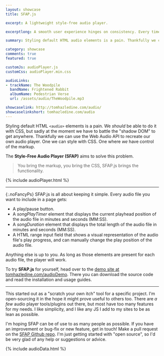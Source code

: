 ```yaml
---
layout: showcase
title: SFAP.js

excerpt: A lightweight style-free audio player.

excerptlong: A smooth user experience hinges on consistency. Every time you break from your brand's styleguide to include an external widget, you're adding inconsistency.

summary: Styling default HTML audio elements is a pain. Thankfully we can use the Web Audio API to recreate our own audio player. One we can style with CSS. One where *we* have control of the markup.

category: showcase
comments: true
featured: true

customJs: audioPlayer.js
customCss: audioPlayer.min.css

audioLinks:
- trackName: The Woodpile
  bandName: Frightened Rabbit
  albumName: Pedestrian Verse
  url: /assets/audio/TheWoodpile.mp3

showcaselink: http://tomhazledine.com/audio/
showcaselinkshort: tomhazledine.com/audio
---
```


Styling default HTML `<audio>` elements is a pain. We *should* be able to do it with CSS, but sadly at the moment we have to battle the "shadow DOM" to get anywhere. Thankfully we can use the Web Audio API to recreate our own audio player. One we can style with CSS. One where *we* have control of the markup.

The **Style-Free Audio Player (SFAP)** aims to solve this problem.

> You bring the markup, you bring the CSS, SFAP.js brings the functionality.

{% include audioPlayer.html %}

---

{:.noFancyPs}
SFAP.js is all about keeping it simple. Every audio file you want to include in a page gets:

* A play/pause button.
* A *songPlayTimer* element that displays the current playhead position of the audio file in minutes and seconds (MM:SS).
* A *songDuration* element that displays the total length of the audio file in minutes and seconds (MM:SS).
* A HTML range input field that shows a visual representation of the audio file's play progress, and can manually change the play position of the audio file.

Anything else is up to you. As long as those elements are present for each audio file, the player will work.

To try **SFAP.js** for yourself, head over to the [demo site at tomhazledine.com/audioDemo](http://tomhazledine.com/audioDemo/). There you can download the source code and read the installation and usage guides.

---

This started out as a "scratch your own itch" tool for a specific project. I'm open-sourcing it in the hope it might prove useful to others too. There are *a few* audio player tools/plugins out there, but most have too many features for my needs. I like simplicity, and I like any JS I add to my sites to be as lean as possible.

I'm hoping SFAP can be of use to as many people as possible. If you have an improvement or bug-fix or new feature, get in touch! Make a pull request on the [SFAP Github repo](https://github.com/tomhazledine/stylefreeaudio). I'm just getting started with "open source", so I'd be very glad of any help or suggestions or advice.

{% include audioData.html %}
